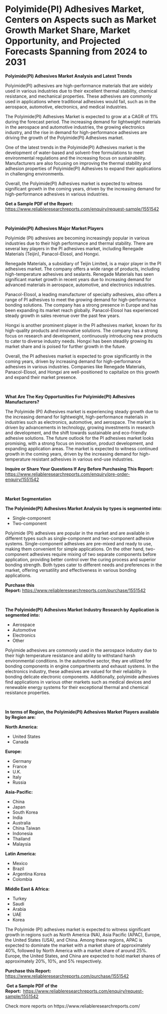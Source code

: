 <p><h1>Polyimide(PI) Adhesives Market, Centers on Aspects such as Market Growth Market Share, Market Opportunity, and Projected Forecasts Spanning from 2024 to 2031</h1></p><p><strong>Polyimide(PI) Adhesives Market Analysis and Latest Trends</strong></p>
<p><p>Polyimide(PI) adhesives are high-performance materials that are widely used in various industries due to their excellent thermal stability, chemical resistance, and mechanical properties. These adhesives are commonly used in applications where traditional adhesives would fail, such as in the aerospace, automotive, electronics, and medical industries.</p><p>The Polyimide(PI) Adhesives Market is expected to grow at a CAGR of 11% during the forecast period. The increasing demand for lightweight materials in the aerospace and automotive industries, the growing electronics industry, and the rise in demand for high-performance adhesives are driving the growth of the Polyimide(PI) Adhesives market.</p><p>One of the latest trends in the Polyimide(PI) Adhesives market is the development of water-based and solvent-free formulations to meet environmental regulations and the increasing focus on sustainability. Manufacturers are also focusing on improving the thermal stability and adhesion properties of Polyimide(PI) Adhesives to expand their applications in challenging environments.</p><p>Overall, the Polyimide(PI) Adhesives market is expected to witness significant growth in the coming years, driven by the increasing demand for high-performance adhesives in various industries.</p></p>
<p><strong>Get a Sample PDF of the Report:&nbsp;</strong> <a href="https://www.reliableresearchreports.com/enquiry/request-sample/1551542">https://www.reliableresearchreports.com/enquiry/request-sample/1551542</a></p>
<p>&nbsp;</p>
<p><strong>Polyimide(PI) Adhesives Major Market Players</strong></p>
<p><p>Polyimide (PI) adhesives are becoming increasingly popular in various industries due to their high performance and thermal stability. There are several key players in the PI adhesives market, including Renegade Materials (Teijin), Panacol-Elosol, and Hongxi.</p><p>Renegade Materials, a subsidiary of Teijin Limited, is a major player in the PI adhesives market. The company offers a wide range of products, including high-temperature adhesives and sealants. Renegade Materials has seen significant market growth in recent years due to increasing demand for advanced materials in aerospace, automotive, and electronics industries.</p><p>Panacol-Elosol, a leading manufacturer of specialty adhesives, also offers a range of PI adhesives to meet the growing demand for high-performance bonding solutions. The company has a strong presence in Europe and has been expanding its market reach globally. Panacol-Elosol has experienced steady growth in sales revenue over the past few years.</p><p>Hongxi is another prominent player in the PI adhesives market, known for its high-quality products and innovative solutions. The company has a strong focus on research and development, continuously introducing new products to cater to diverse industry needs. Hongxi has been steadily growing its market share and is poised for further growth in the future.</p><p>Overall, the PI adhesives market is expected to grow significantly in the coming years, driven by increasing demand for high-performance adhesives in various industries. Companies like Renegade Materials, Panacol-Elosol, and Hongxi are well-positioned to capitalize on this growth and expand their market presence.</p></p>
<p>&nbsp;</p>
<p><strong>What Are The Key Opportunities For Polyimide(PI) Adhesives Manufacturers?</strong></p>
<p><p>The Polyimide (PI) Adhesives market is experiencing steady growth due to the increasing demand for lightweight, high-performance materials in industries such as electronics, automotive, and aerospace. The market is driven by advancements in technology, growing investments in research and development, and the shift towards sustainable and eco-friendly adhesive solutions. The future outlook for the PI adhesives market looks promising, with a strong focus on innovation, product development, and expanding application areas. The market is expected to witness continued growth in the coming years, driven by the increasing demand for high-temperature resistant adhesives in various end-use industries.</p></p>
<p><strong>Inquire or Share Your Questions If Any Before Purchasing This Report:</strong> <a href="https://www.reliableresearchreports.com/enquiry/pre-order-enquiry/1551542">https://www.reliableresearchreports.com/enquiry/pre-order-enquiry/1551542</a></p>
<p>&nbsp;</p>
<p><strong>Market Segmentation</strong></p>
<p><strong>The Polyimide(PI) Adhesives Market Analysis by types is segmented into:</strong></p>
<p><ul><li>Single-component</li><li>Two-component</li></ul></p>
<p><p>Polyimide (PI) adhesives are popular in the market and are available in different types such as single-component and two-component adhesive systems. Single-component adhesives are pre-mixed and ready to use, making them convenient for simple applications. On the other hand, two-component adhesives require mixing of two separate components before application, providing better control over the curing process and superior bonding strength. Both types cater to different needs and preferences in the market, offering versatility and effectiveness in various bonding applications.</p></p>
<p><strong>Purchase this Report:&nbsp;</strong><a href="https://www.reliableresearchreports.com/purchase/1551542">https://www.reliableresearchreports.com/purchase/1551542</a></p>
<p>&nbsp;</p>
<p><strong>The Polyimide(PI) Adhesives Market Industry Research by Application is segmented into:</strong></p>
<p><ul><li>Aerospace</li><li>Automotive</li><li>Electronics</li><li>Other</li></ul></p>
<p><p>Polyimide adhesives are commonly used in the aerospace industry due to their high temperature resistance and ability to withstand harsh environmental conditions. In the automotive sector, they are utilized for bonding components in engine compartments and exhaust systems. In the electronics industry, these adhesives are valued for their reliability in bonding delicate electronic components. Additionally, polyimide adhesives find applications in various other markets such as medical devices and renewable energy systems for their exceptional thermal and chemical resistance properties.</p></p>
<p>&nbsp;</p>
<p><strong>In terms of Region, the Polyimide(PI) Adhesives Market Players available by Region are:</strong></p>
<p>
    <p> <strong> North America: </strong>
        <ul>
            <li>United States</li>
            <li>Canada</li>
        </ul>
        </p> 
    <p> <strong> Europe: </strong>
        <ul>
            <li>Germany</li>
            <li>France</li>
            <li>U.K.</li>
            <li>Italy</li>
            <li>Russia</li>
        </ul>
        </p> 
    <p> <strong> Asia-Pacific: </strong>
        <ul>
            <li>China</li>
            <li>Japan</li>
            <li>South Korea</li>
            <li>India</li>
            <li>Australia</li>
            <li>China Taiwan</li>
            <li>Indonesia</li>
            <li>Thailand</li>
            <li>Malaysia</li>
        </ul>
        </p> 
    <p> <strong> Latin America: </strong>
        <ul>
            <li>Mexico</li>
            <li>Brazil</li>
            <li>Argentina Korea</li>
            <li>Colombia</li>
        </ul>
        </p> 
    <p> <strong> Middle East & Africa: </strong>
        <ul>
            <li>Turkey</li>
            <li>Saudi</li>
            <li>Arabia</li>
            <li>UAE</li>
            <li>Korea</li>
        </ul>
    </p>
    </p>
<p><p>The Polyimide (PI) adhesives market is expected to witness significant growth in regions such as North America (NA), Asia Pacific (APAC), Europe, the United States (USA), and China. Among these regions, APAC is expected to dominate the market with a market share of approximately 40%, followed by North America with a market share of around 25%. Europe, the United States, and China are expected to hold market shares of approximately 20%, 10%, and 5% respectively.</p></p>
<p><strong>Purchase this Report: </strong><a href="https://www.reliableresearchreports.com/purchase/1551542">https://www.reliableresearchreports.com/purchase/1551542</a></p>
<p>&nbsp;<strong>Get a Sample PDF of the Report:&nbsp;&nbsp;</strong><a href="https://www.reliableresearchreports.com/enquiry/request-sample/1551542">https://www.reliableresearchreports.com/enquiry/request-sample/1551542</a></p>
<p><strong></strong></p>
<p>Check more reports on https://www.reliableresearchreports.com/</p>